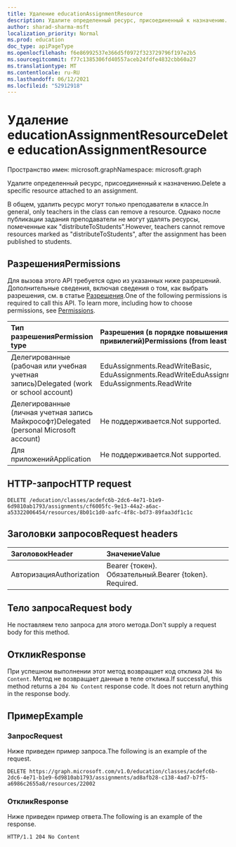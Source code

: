 ```yaml
---
title: Удаление educationAssignmentResource
description: Удалите определенный ресурс, присоединенный к назначению.
author: sharad-sharma-msft
localization_priority: Normal
ms.prod: education
doc_type: apiPageType
ms.openlocfilehash: f6e86992537e366d5f0972f323729796f197e2b5
ms.sourcegitcommit: f77c1385306fd40557aceb24fdfe4832cbb60a27
ms.translationtype: MT
ms.contentlocale: ru-RU
ms.lasthandoff: 06/12/2021
ms.locfileid: "52912918"
---
```

# <a name="delete-educationassignmentresource"></a><span data-ttu-id="1c54d-103">Удаление educationAssignmentResource</span><span class="sxs-lookup"><span data-stu-id="1c54d-103">Delete educationAssignmentResource</span></span>

<span data-ttu-id="1c54d-104">Пространство имен: microsoft.graph</span><span class="sxs-lookup"><span data-stu-id="1c54d-104">Namespace: microsoft.graph</span></span>

<span data-ttu-id="1c54d-105">Удалите определенный ресурс, присоединенный к назначению.</span><span class="sxs-lookup"><span data-stu-id="1c54d-105">Delete a specific resource attached to an assignment.</span></span>

<span data-ttu-id="1c54d-106">В общем, удалить ресурс могут только преподаватели в классе.</span><span class="sxs-lookup"><span data-stu-id="1c54d-106">In general, only teachers in the class can remove a resource.</span></span> <span data-ttu-id="1c54d-107">Однако после публикации задания преподаватели не могут удалять ресурсы, помеченные как "distributeToStudents".</span><span class="sxs-lookup"><span data-stu-id="1c54d-107">However, teachers cannot remove resources marked as "distributeToStudents", after the assignment has been published to students.</span></span>

## <a name="permissions"></a><span data-ttu-id="1c54d-108">Разрешения</span><span class="sxs-lookup"><span data-stu-id="1c54d-108">Permissions</span></span>
<span data-ttu-id="1c54d-p102">Для вызова этого API требуется одно из указанных ниже разрешений. Дополнительные сведения, включая сведения о том, как выбрать разрешения, см. в статье [Разрешения](/graph/permissions-reference).</span><span class="sxs-lookup"><span data-stu-id="1c54d-p102">One of the following permissions is required to call this API. To learn more, including how to choose permissions, see [Permissions](/graph/permissions-reference).</span></span>

|<span data-ttu-id="1c54d-111">Тип разрешения</span><span class="sxs-lookup"><span data-stu-id="1c54d-111">Permission type</span></span>      | <span data-ttu-id="1c54d-112">Разрешения (в порядке повышения привилегий)</span><span class="sxs-lookup"><span data-stu-id="1c54d-112">Permissions (from least to most privileged)</span></span>              |
|:--------------------|:---------------------------------------------------------|
|<span data-ttu-id="1c54d-113">Делегированные (рабочая или учебная учетная запись)</span><span class="sxs-lookup"><span data-stu-id="1c54d-113">Delegated (work or school account)</span></span> |  <span data-ttu-id="1c54d-114">EduAssignments.ReadWriteBasic, EduAssignments.ReadWrite</span><span class="sxs-lookup"><span data-stu-id="1c54d-114">EduAssignments.ReadWriteBasic, EduAssignments.ReadWrite</span></span>  |
|<span data-ttu-id="1c54d-115">Делегированные (личная учетная запись Майкрософт)</span><span class="sxs-lookup"><span data-stu-id="1c54d-115">Delegated (personal Microsoft account)</span></span> |  <span data-ttu-id="1c54d-116">Не поддерживается.</span><span class="sxs-lookup"><span data-stu-id="1c54d-116">Not supported.</span></span>  |
|<span data-ttu-id="1c54d-117">Для приложений</span><span class="sxs-lookup"><span data-stu-id="1c54d-117">Application</span></span> | <span data-ttu-id="1c54d-118">Не поддерживается.</span><span class="sxs-lookup"><span data-stu-id="1c54d-118">Not supported.</span></span> | 

## <a name="http-request"></a><span data-ttu-id="1c54d-119">HTTP-запрос</span><span class="sxs-lookup"><span data-stu-id="1c54d-119">HTTP request</span></span>
<!-- { "blockType": "ignored" } -->
```http
DELETE /education/classes/acdefc6b-2dc6-4e71-b1e9-6d9810ab1793/assignments/cf6005fc-9e13-44a2-a6ac-a53322006454/resources/8b01c1d0-aafc-4f8c-bd73-89faa3df1c1c

```
## <a name="request-headers"></a><span data-ttu-id="1c54d-120">Заголовки запросов</span><span class="sxs-lookup"><span data-stu-id="1c54d-120">Request headers</span></span>
| <span data-ttu-id="1c54d-121">Заголовок</span><span class="sxs-lookup"><span data-stu-id="1c54d-121">Header</span></span>       | <span data-ttu-id="1c54d-122">Значение</span><span class="sxs-lookup"><span data-stu-id="1c54d-122">Value</span></span> |
|:---------------|:--------|
| <span data-ttu-id="1c54d-123">Авторизация</span><span class="sxs-lookup"><span data-stu-id="1c54d-123">Authorization</span></span>  | <span data-ttu-id="1c54d-p103">Bearer {токен}. Обязательный.</span><span class="sxs-lookup"><span data-stu-id="1c54d-p103">Bearer {token}. Required.</span></span>  |

## <a name="request-body"></a><span data-ttu-id="1c54d-126">Тело запроса</span><span class="sxs-lookup"><span data-stu-id="1c54d-126">Request body</span></span>
<span data-ttu-id="1c54d-127">Не поставляем тело запроса для этого метода.</span><span class="sxs-lookup"><span data-stu-id="1c54d-127">Don't supply a request body for this method.</span></span>


## <a name="response"></a><span data-ttu-id="1c54d-128">Отклик</span><span class="sxs-lookup"><span data-stu-id="1c54d-128">Response</span></span>
<span data-ttu-id="1c54d-p104">При успешном выполнении этот метод возвращает код отклика `204 No Content`. Метод не возвращает данные в теле отклика.</span><span class="sxs-lookup"><span data-stu-id="1c54d-p104">If successful, this method returns a `204 No Content` response code. It does not return anything in the response body.</span></span>

## <a name="example"></a><span data-ttu-id="1c54d-131">Пример</span><span class="sxs-lookup"><span data-stu-id="1c54d-131">Example</span></span>
### <a name="request"></a><span data-ttu-id="1c54d-132">Запрос</span><span class="sxs-lookup"><span data-stu-id="1c54d-132">Request</span></span>
<span data-ttu-id="1c54d-133">Ниже приведен пример запроса.</span><span class="sxs-lookup"><span data-stu-id="1c54d-133">The following is an example of the request.</span></span>

<!-- {
  "blockType": "request",
  "name": "delete_educationassignmentresource"
}-->
```http
DELETE https://graph.microsoft.com/v1.0/education/classes/acdefc6b-2dc6-4e71-b1e9-6d9810ab1793/assignments/ad8afb28-c138-4ad7-b7f5-a6986c2655a8/resources/22002
```

### <a name="response"></a><span data-ttu-id="1c54d-134">Отклик</span><span class="sxs-lookup"><span data-stu-id="1c54d-134">Response</span></span>
<span data-ttu-id="1c54d-135">Ниже приведен пример ответа.</span><span class="sxs-lookup"><span data-stu-id="1c54d-135">The following is an example of the response.</span></span> 


<!-- {
  "blockType": "response",
  "truncated": true
} -->
```http
HTTP/1.1 204 No Content
```

<!-- uuid: 8fcb5dbc-d5aa-4681-8e31-b001d5168d79
2015-10-25 14:57:30 UTC -->
<!--
{
  "type": "#page.annotation",
  "description": "Delete educationAssignmentResource",
  "keywords": "",
  "section": "documentation",
  "tocPath": "",
  "suppressions": [
  ]
}
-->



